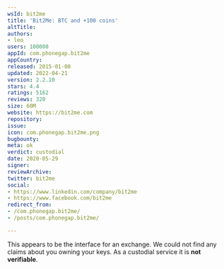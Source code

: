 ```yaml
---
wsId: bit2me
title: 'Bit2Me: BTC and +100 coins'
altTitle: 
authors:
- leo
users: 100000
appId: com.phonegap.bit2me
appCountry: 
released: 2015-01-08
updated: 2022-04-21
version: 2.2.10
stars: 4.4
ratings: 5162
reviews: 320
size: 60M
website: https://bit2me.com
repository: 
issue: 
icon: com.phonegap.bit2me.png
bugbounty: 
meta: ok
verdict: custodial
date: 2020-05-29
signer: 
reviewArchive: 
twitter: bit2me
social:
- https://www.linkedin.com/company/bit2me
- https://www.facebook.com/bit2me
redirect_from:
- /com.phonegap.bit2me/
- /posts/com.phonegap.bit2me/

---
```


This appears to be the interface for an exchange. We could not find any claims
about you owning your keys. As a custodial service it is **not verifiable**.

